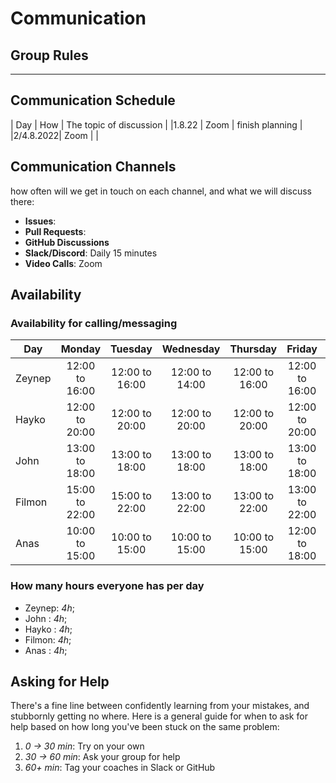 # Communication

## Group Rules

<!-- any general rules you'd like to set for your group? -->

---

## Communication Schedule

| Day | How | The topic of discussion | |1.8.22 | Zoom | finish planning |
|2/4.8.2022| Zoom | |

## Communication Channels

how often will we get in touch on each channel, and what we will discuss there:

- **Issues**:
- **Pull Requests**:
- **GitHub Discussions**
- **Slack/Discord**: Daily 15 minutes
- **Video Calls**: Zoom

## Availability

### Availability for calling/messaging

| Day    |     Monday     |    Tuesday     |   Wednesday    |    Thursday    |     Friday     |    Saturday    |     Sunday     |
| ------ | :------------: | :------------: | :------------: | :------------: | :------------: | :------------: | :------------: |
| Zeynep | 12:00 to 16:00 | 12:00 to 16:00 | 12:00 to 14:00 | 12:00 to 16:00 | 12:00 to 16:00 |                | 12:00 to 16:00 |
| Hayko  | 12:00 to 20:00 | 12:00 to 20:00 | 12:00 to 20:00 | 12:00 to 20:00 | 12:00 to 20:00 | 12:00 to 20:00 | 12:00 to 16:00 |
| John   | 13:00 to 18:00 | 13:00 to 18:00 | 13:00 to 18:00 | 13:00 to 18:00 | 13:00 to 18:00 |                | 12:00 to 16:00 |
| Filmon | 15:00 to 22:00 | 15:00 to 22:00 | 13:00 to 22:00 | 13:00 to 22:00 | 13:00 to 22:00 |                | 12:00 to 16:00 |
| Anas   | 10:00 to 15:00 | 10:00 to 15:00 | 10:00 to 15:00 | 10:00 to 15:00 | 12:00 to 18:00 | 14:00 to 16:00 | 12:00 to 16:00 |

### How many hours everyone has per day

- Zeynep: _4h_;
- John : _4h_;
- Hayko : _4h_;
- Filmon: _4h_;
- Anas : _4h_;

## Asking for Help

There's a fine line between confidently learning from your mistakes, and
stubbornly getting no where. Here is a general guide for when to ask for help
based on how long you've been stuck on the same problem:

1. _0 -> 30 min_: Try on your own
2. _30 -> 60 min_: Ask your group for help
3. _60+ min_: Tag your coaches in Slack or GitHub
